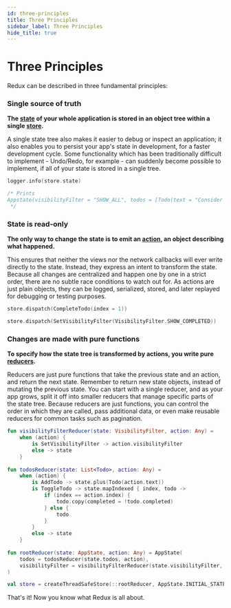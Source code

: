 ```yaml
---
id: three-principles
title: Three Principles
sidebar_label: Three Principles
hide_title: true
---
```


# Three Principles

Redux can be described in three fundamental principles:

### Single source of truth

**The [state](../Glossary.md#state) of your whole application is stored in an object tree within a 
single [store](../Glossary.md#store).**

A single state tree also makes it easier to debug or inspect an application; it also enables you to
persist your app's state in development, for a faster development cycle. Some functionality which
has been traditionally difficult to implement - Undo/Redo, for example - can suddenly become
possible to implement, if all of your state is stored in a single tree.

```kotlin
logger.info(store.state)

/* Prints
Appstate(visibilityFilter = "SHOW_ALL", todos = [Todo(text = "Consider using Redux", completed = true)])
 */
```

### State is read-only

**The only way to change the state is to emit an [action](../Glossary.md#action), an object
describing what happened.**

This ensures that neither the views nor the network callbacks will ever write directly to the state.
Instead, they express an intent to transform the state. Because all changes are centralized and
happen one by one in a strict order, there are no subtle race conditions to watch out for. As
actions are just plain objects, they can be logged, serialized, stored, and later replayed for
debugging or testing purposes.

```kotlin
store.dispatch(CompleteTodo(index = 1))

store.dispatch(SetVisibilityFilter(VisibilityFilter.SHOW_COMPLETED))
```

### Changes are made with pure functions

**To specify how the state tree is transformed by actions, you write pure 
[reducers](../Glossary.md#reducer).**

Reducers are just pure functions that take the previous state and an action, and return the next
state. Remember to return new state objects, instead of mutating the previous state. You can start
with a single reducer, and as your app grows, split it off into smaller reducers that manage
specific parts of the state tree. Because reducers are just functions, you can control the order in
which they are called, pass additional data, or even make reusable reducers for common tasks such as
pagination.

```kotlin
fun visibilityFilterReducer(state: VisibilityFilter, action: Any) =
    when (action) {
        is SetVisibilityFilter -> action.visibilityFilter
        else -> state
    }
    
fun todosReducer(state: List<Todo>, action: Any) =
    when (action) {
        is AddTodo -> state.plus(Todo(action.text))
        is ToggleTodo -> state.mapIndexed { index, todo ->
            if (index == action.index) {
                todo.copy(completed = !todo.completed)
            } else {
                todo
            }
        }
        else -> state
    }
    
fun rootReducer(state: AppState, action: Any) = AppState(
    todos = todosReducer(state.todos, action),
    visibilityFilter = visibilityFilterReducer(state.visibilityFilter, action)
)

val store = createThreadSafeStore(::rootReducer, AppState.INITIAL_STATE)
```

That's it! Now you know what Redux is all about.
